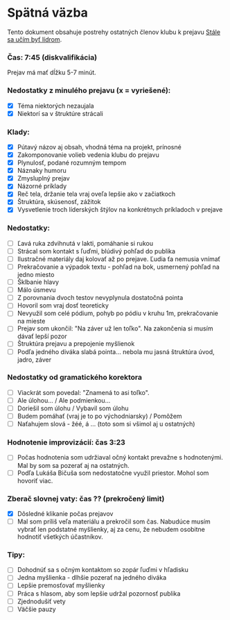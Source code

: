 # Spätná väzba
Tento dokument obsahuje postrehy ostatných členov klubu k prejavu [Stále sa učím byť lídrom](stale-sa-ucim-byt-lidrom.md).

### Čas: 7:45 (diskvalifikácia)
Prejav má mať dĺžku 5-7 minút.

### Nedostatky z minulého prejavu (x = vyriešené):
- [x] Téma niektorých nezaujala
- [x] Niektorí sa v štruktúre strácali

### Klady:
- [x] Pútavý názov aj obsah, vhodná téma na projekt, prínosné
- [x] Zakomponovanie volieb vedenia klubu do prejavu
- [x] Plynulosť, podané rozumným tempom
- [x] Náznaky humoru
- [x] Zmysluplný prejav
- [x] Názorné príklady
- [x] Reč tela, držanie tela vraj oveľa lepšie ako v začiatkoch
- [x] Štruktúra, skúsenosť, zážitok
- [x] Vysvetlenie troch líderských štýlov na konkrétnych príkladoch v prejave

### Nedostatky:
- [ ] Ľavá ruka zdvihnutá v lakti, pomáhanie si rukou
- [ ] Strácal som kontakt s ľuďmi, blúdivý pohľad do publika
- [ ] Ilustračné materiály daj kolovať až po prejave. Ľudia ťa nemusia vnímať
- [ ] Prekračovanie a výpadok textu - pohľad na bok, usmernený pohľad na jedno miesto
- [ ] Šklbanie hlavy
- [ ] Málo úsmevu
- [ ] Z porovnania dvoch testov nevyplynula dostatočná pointa
- [ ] Hovoril som vraj dosť teoreticky
- [ ] Nevyužil som celé pódium, pohyb po pódiu v kruhu 1m, prekračovanie na mieste
- [ ] Prejav som ukončil: "Na záver už len toľko". Na zakončenia si musím dávať lepší pozor
- [ ] Štruktúra prejavu a prepojenie myšlienok
- [ ] Podľa jedného diváka slabá pointa... nebola mu jasná štruktúra úvod, jadro, záver

### Nedostatky od gramatického korektora
- [ ] Viackrát som povedal: "Znamená to asi toľko".
- [ ] Ale úlohou... / Ale podmienkou...
- [ ] Doriešil som úlohu / Vybavil som úlohu
- [ ] Budem pomáhať (vraj je to po východniarsky) / Pomôžem
- [ ] Naťahujem slová - žéé, á ... (toto som si všimol aj u ostatných)

### Hodnotenie improvizácií: čas 3:23
- [ ] Počas hodnotenia som udržiaval očný kontakt prevažne s hodnotenými. Mal by som sa pozerať aj na ostatných.
- [ ] Podľa Lukáša Bičuša som nedostatočne využil priestor. Mohol som hovoriť viac.

### Zberač slovnej vaty: čas ?? (prekročený limit)
- [x] Dôsledné klikanie počas prejavov
- [ ] Mal som príliš veľa materiálu a prekročil som čas. Nabudúce musím vybrať len podstatné myšlienky, aj za cenu, že nebudem osobitne hodnotiť všetkých účastníkov.

### Tipy:
- [ ] Dohodnúť sa s očným kontaktom so zopár ľuďmi v hľadisku
- [ ] Jedna myšlienka - dlhšie pozerať na jedného diváka
- [ ] Lepšie premosťovať myšlienky
- [ ] Práca s hlasom, aby som lepšie udržal pozornosť publika
- [ ] Zjednodušiť vety
- [ ] Väčšie pauzy